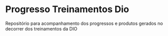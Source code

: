 # Progresso Treinamentos Dio
Repositório para acompanhamento dos progressos e produtos gerados no decorrer dos treinamentos da DIO 
